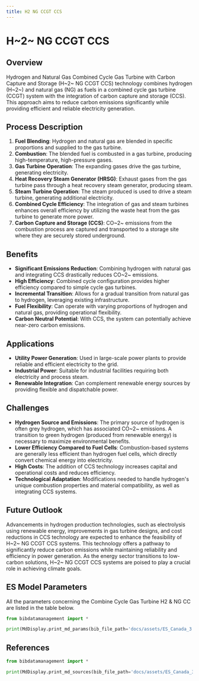 ```yaml
---
title: H2 NG CCGT CCS
---
```


# H~2~ NG CCGT CCS

## Overview

Hydrogen and Natural Gas Combined Cycle Gas Turbine with Carbon Capture and Storage (H~2~ NG CCGT CCS) technology
combines hydrogen (H~2~) and natural gas (NG) as fuels in a combined cycle gas turbine (CCGT) system with the
integration of carbon capture and storage (CCS). This approach aims to reduce carbon emissions significantly while
providing efficient and reliable electricity generation.

## Process Description

1. **Fuel Blending**: Hydrogen and natural gas are blended in specific proportions and supplied to the gas turbine.
2. **Combustion**: The blended fuel is combusted in a gas turbine, producing high-temperature, high-pressure gases.
3. **Gas Turbine Operation**: The expanding gases drive the gas turbine, generating electricity.
4. **Heat Recovery Steam Generator (HRSG)**: Exhaust gases from the gas turbine pass through a heat recovery steam
   generator, producing steam.
5. **Steam Turbine Operation**: The steam produced is used to drive a steam turbine, generating additional electricity.
6. **Combined Cycle Efficiency**: The integration of gas and steam turbines enhances overall efficiency by utilizing the
   waste heat from the gas turbine to generate more power.
7. **Carbon Capture and Storage (CCS)**: CO~2~ emissions from the combustion process are captured and transported to a
   storage site where they are securely stored underground.

## Benefits

- **Significant Emissions Reduction**: Combining hydrogen with natural gas and integrating CCS drastically reduces CO~2~
  emissions.
- **High Efficiency**: Combined cycle configuration provides higher efficiency compared to simple cycle gas turbines.
- **Incremental Transition**: Allows for a gradual transition from natural gas to hydrogen, leveraging existing
  infrastructure.
- **Fuel Flexibility**: Can operate with varying proportions of hydrogen and natural gas, providing operational
  flexibility.
- **Carbon Neutral Potential**: With CCS, the system can potentially achieve near-zero carbon emissions.

## Applications

- **Utility Power Generation**: Used in large-scale power plants to provide reliable and efficient electricity to the
  grid.
- **Industrial Power**: Suitable for industrial facilities requiring both electricity and process steam.
- **Renewable Integration**: Can complement renewable energy sources by providing flexible and dispatchable power.

## Challenges

- **Hydrogen Source and Emissions**: The primary source of hydrogen is often grey hydrogen, which has associated CO~2~
  emissions. A transition to green hydrogen (produced from renewable energy) is necessary to maximize environmental
  benefits.
- **Lower Efficiency Compared to Fuel Cells**: Combustion-based systems are generally less efficient than hydrogen fuel
  cells, which directly convert chemical energy into electricity.
- **High Costs**: The addition of CCS technology increases capital and operational costs and reduces efficiency.
- **Technological Adaptation**: Modifications needed to handle hydrogen's unique combustion properties and material
  compatibility, as well as integrating CCS systems.

## Future Outlook

Advancements in hydrogen production technologies, such as electrolysis using renewable energy, improvements in gas
turbine designs, and cost reductions in CCS technology are expected to enhance the feasibility of H~2~ NG CCGT CCS
systems. This technology offers a pathway to significantly reduce carbon emissions while maintaining reliability and
efficiency in power generation. As the energy sector transitions to low-carbon solutions, H~2~ NG CCGT CCS systems are
poised to play a crucial role in achieving climate goals.

## ES Model Parameters

All the parameters concerning the Combine Cycle Gas Turbine H2 & NG CC are listed in the table
below.

```python exec="on"
from bibdatamanagement import *

print(MdDisplay.print_md_params(bib_file_path='docs/assets/ES_Canada_3.bib',filter_entry='H2_NG_CCGT_CCS'))
```

## References

```python exec="on"
from bibdatamanagement import *

print(MdDisplay.print_md_sources(bib_file_path='docs/assets/ES_Canada_3.bib',filter_entry='H2_NG_CCGT_CCS'))
```
